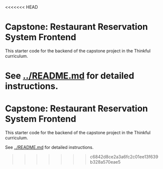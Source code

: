<<<<<<< HEAD
# Capstone: Restaurant Reservation System Frontend

This starter code for the backend of the capstone project in the Thinkful curriculum.

See [../README.md](../README.md) for detailed instructions.
=======
# Capstone: Restaurant Reservation System Frontend

This starter code for the backend of the capstone project in the Thinkful curriculum.

See [../README.md](../README.md) for detailed instructions.
>>>>>>> c6842d8ce2a3a6fc2c01ee13f639b328a570eae5
